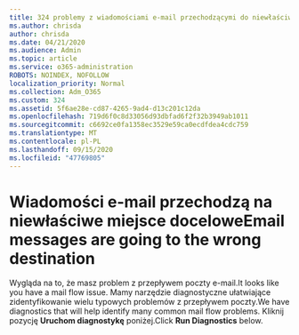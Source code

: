 ```yaml
---
title: 324 problemy z wiadomościami e-mail przechodzącymi do niewłaściwego miejsca docelowego
ms.author: chrisda
author: chrisda
ms.date: 04/21/2020
ms.audience: Admin
ms.topic: article
ms.service: o365-administration
ROBOTS: NOINDEX, NOFOLLOW
localization_priority: Normal
ms.collection: Adm_O365
ms.custom: 324
ms.assetid: 5f6ae28e-cd87-4265-9ad4-d13c201c12da
ms.openlocfilehash: 719d6f0c8d33056d93dbfad6f2f32b3949ab1011
ms.sourcegitcommit: c6692ce0fa1358ec3529e59ca0ecdfdea4cdc759
ms.translationtype: MT
ms.contentlocale: pl-PL
ms.lasthandoff: 09/15/2020
ms.locfileid: "47769805"
---
```

# <a name="email-messages-are-going-to-the-wrong-destination"></a><span data-ttu-id="fa7b1-102">Wiadomości e-mail przechodzą na niewłaściwe miejsce docelowe</span><span class="sxs-lookup"><span data-stu-id="fa7b1-102">Email messages are going to the wrong destination</span></span>

<span data-ttu-id="fa7b1-103">Wygląda na to, że masz problem z przepływem poczty e-mail.</span><span class="sxs-lookup"><span data-stu-id="fa7b1-103">It looks like you have a mail flow issue.</span></span> <span data-ttu-id="fa7b1-104">Mamy narzędzie diagnostyczne ułatwiające zidentyfikowanie wielu typowych problemów z przepływem poczty.</span><span class="sxs-lookup"><span data-stu-id="fa7b1-104">We have diagnostics that will help identify many common mail flow problems.</span></span> <span data-ttu-id="fa7b1-105">Kliknij pozycję **Uruchom diagnostykę** poniżej.</span><span class="sxs-lookup"><span data-stu-id="fa7b1-105">Click **Run Diagnostics** below.</span></span>
